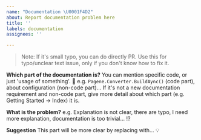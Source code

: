```yaml
---
name: "Documentation \U0001F4D2"
about: Report documentation problem here
title: ''
labels: documentation
assignees: ''

---
```


> Note: If it's small typo, you can do directly PR. Use this for typo/unclear text issue, only if you don't know how to fix it.

**Which part of the documentation is?**
You can mention specific code, or just 'usage of something'. 📑
e.g. `Pagene.Converter.BuildAync()` (code part), about configuration (non-code part)...
If it's not a new documentation requirement and non-code part, give more detail about which part (e.g. Getting Started -> Index) it is.

**What is the problem?**
e.g. Explanation is not clear, there are typo, I need more explanation, documentation is too trivial... ⁉️

**Suggestion**
This part will be more clear by replacing with... 💡
